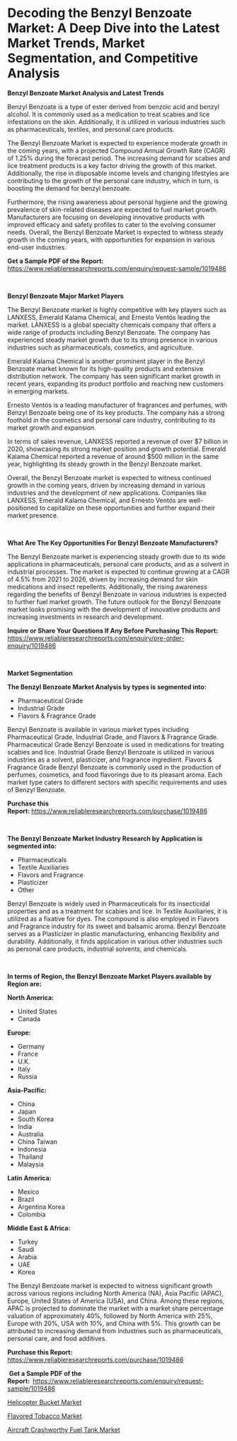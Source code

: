 <p><h1>Decoding the Benzyl Benzoate Market: A Deep Dive into the Latest Market Trends, Market Segmentation, and Competitive Analysis</h1></p><p><strong>Benzyl Benzoate Market Analysis and Latest Trends</strong></p>
<p><p>Benzyl Benzoate is a type of ester derived from benzoic acid and benzyl alcohol. It is commonly used as a medication to treat scabies and lice infestations on the skin. Additionally, it is utilized in various industries such as pharmaceuticals, textiles, and personal care products.</p><p>The Benzyl Benzoate Market is expected to experience moderate growth in the coming years, with a projected Compound Annual Growth Rate (CAGR) of 1.25% during the forecast period. The increasing demand for scabies and lice treatment products is a key factor driving the growth of this market. Additionally, the rise in disposable income levels and changing lifestyles are contributing to the growth of the personal care industry, which in turn, is boosting the demand for benzyl benzoate.</p><p>Furthermore, the rising awareness about personal hygiene and the growing prevalence of skin-related diseases are expected to fuel market growth. Manufacturers are focusing on developing innovative products with improved efficacy and safety profiles to cater to the evolving consumer needs. Overall, the Benzyl Benzoate Market is expected to witness steady growth in the coming years, with opportunities for expansion in various end-user industries.</p></p>
<p><strong>Get a Sample PDF of the Report:&nbsp;</strong> <a href="https://www.reliableresearchreports.com/enquiry/request-sample/1019486">https://www.reliableresearchreports.com/enquiry/request-sample/1019486</a></p>
<p>&nbsp;</p>
<p><strong>Benzyl Benzoate Major Market Players</strong></p>
<p><p>The Benzyl Benzoate market is highly competitive with key players such as LANXESS, Emerald Kalama Chemical, and Ernesto Ventós leading the market. LANXESS is a global specialty chemicals company that offers a wide range of products including Benzyl Benzoate. The company has experienced steady market growth due to its strong presence in various industries such as pharmaceuticals, cosmetics, and agriculture.</p><p>Emerald Kalama Chemical is another prominent player in the Benzyl Benzoate market known for its high-quality products and extensive distribution network. The company has seen significant market growth in recent years, expanding its product portfolio and reaching new customers in emerging markets.</p><p>Ernesto Ventós is a leading manufacturer of fragrances and perfumes, with Benzyl Benzoate being one of its key products. The company has a strong foothold in the cosmetics and personal care industry, contributing to its market growth and expansion.</p><p>In terms of sales revenue, LANXESS reported a revenue of over $7 billion in 2020, showcasing its strong market position and growth potential. Emerald Kalama Chemical reported a revenue of around $500 million in the same year, highlighting its steady growth in the Benzyl Benzoate market.</p><p>Overall, the Benzyl Benzoate market is expected to witness continued growth in the coming years, driven by increasing demand in various industries and the development of new applications. Companies like LANXESS, Emerald Kalama Chemical, and Ernesto Ventós are well-positioned to capitalize on these opportunities and further expand their market presence.</p></p>
<p>&nbsp;</p>
<p><strong>What Are The Key Opportunities For Benzyl Benzoate Manufacturers?</strong></p>
<p><p>The Benzyl Benzoate market is experiencing steady growth due to its wide applications in pharmaceuticals, personal care products, and as a solvent in industrial processes. The market is expected to continue growing at a CAGR of 4.5% from 2021 to 2026, driven by increasing demand for skin medications and insect repellents. Additionally, the rising awareness regarding the benefits of Benzyl Benzoate in various industries is expected to further fuel market growth. The future outlook for the Benzyl Benzoate market looks promising with the development of innovative products and increasing investments in research and development.</p></p>
<p><strong>Inquire or Share Your Questions If Any Before Purchasing This Report:</strong> <a href="https://www.reliableresearchreports.com/enquiry/pre-order-enquiry/1019486">https://www.reliableresearchreports.com/enquiry/pre-order-enquiry/1019486</a></p>
<p>&nbsp;</p>
<p><strong>Market Segmentation</strong></p>
<p><strong>The Benzyl Benzoate Market Analysis by types is segmented into:</strong></p>
<p><ul><li>Pharmaceutical Grade</li><li>Industrial Grade</li><li>Flavors & Fragrance Grade</li></ul></p>
<p><p>Benzyl Benzoate is available in various market types including Pharmaceutical Grade, Industrial Grade, and Flavors & Fragrance Grade. Pharmaceutical Grade Benzyl Benzoate is used in medications for treating scabies and lice. Industrial Grade Benzyl Benzoate is utilized in various industries as a solvent, plasticizer, and fragrance ingredient. Flavors & Fragrance Grade Benzyl Benzoate is commonly used in the production of perfumes, cosmetics, and food flavorings due to its pleasant aroma. Each market type caters to different sectors with specific requirements and uses of Benzyl Benzoate.</p></p>
<p><strong>Purchase this Report:&nbsp;</strong><a href="https://www.reliableresearchreports.com/purchase/1019486">https://www.reliableresearchreports.com/purchase/1019486</a></p>
<p>&nbsp;</p>
<p><strong>The Benzyl Benzoate Market Industry Research by Application is segmented into:</strong></p>
<p><ul><li>Pharmaceuticals</li><li>Textile Auxiliaries</li><li>Flavors and Fragrance</li><li>Plasticizer</li><li>Other</li></ul></p>
<p><p>Benzyl Benzoate is widely used in Pharmaceuticals for its insecticidal properties and as a treatment for scabies and lice. In Textile Auxiliaries, it is utilized as a fixative for dyes. The compound is also employed in Flavors and Fragrance industry for its sweet and balsamic aroma. Benzyl Benzoate serves as a Plasticizer in plastic manufacturing, enhancing flexibility and durability. Additionally, it finds application in various other industries such as personal care products, industrial solvents, and chemicals.</p></p>
<p>&nbsp;</p>
<p><strong>In terms of Region, the Benzyl Benzoate Market Players available by Region are:</strong></p>
<p>
    <p> <strong> North America: </strong>
        <ul>
            <li>United States</li>
            <li>Canada</li>
        </ul>
        </p> 
    <p> <strong> Europe: </strong>
        <ul>
            <li>Germany</li>
            <li>France</li>
            <li>U.K.</li>
            <li>Italy</li>
            <li>Russia</li>
        </ul>
        </p> 
    <p> <strong> Asia-Pacific: </strong>
        <ul>
            <li>China</li>
            <li>Japan</li>
            <li>South Korea</li>
            <li>India</li>
            <li>Australia</li>
            <li>China Taiwan</li>
            <li>Indonesia</li>
            <li>Thailand</li>
            <li>Malaysia</li>
        </ul>
        </p> 
    <p> <strong> Latin America: </strong>
        <ul>
            <li>Mexico</li>
            <li>Brazil</li>
            <li>Argentina Korea</li>
            <li>Colombia</li>
        </ul>
        </p> 
    <p> <strong> Middle East & Africa: </strong>
        <ul>
            <li>Turkey</li>
            <li>Saudi</li>
            <li>Arabia</li>
            <li>UAE</li>
            <li>Korea</li>
        </ul>
    </p>
    </p>
<p><p>The Benzyl Benzoate market is expected to witness significant growth across various regions including North America (NA), Asia Pacific (APAC), Europe, United States of America (USA), and China. Among these regions, APAC is projected to dominate the market with a market share percentage valuation of approximately 40%, followed by North America with 25%, Europe with 20%, USA with 10%, and China with 5%. This growth can be attributed to increasing demand from industries such as pharmaceuticals, personal care, and food additives.</p></p>
<p><strong>Purchase this Report: </strong><a href="https://www.reliableresearchreports.com/purchase/1019486">https://www.reliableresearchreports.com/purchase/1019486</a></p>
<p>&nbsp;<strong>Get a Sample PDF of the Report:&nbsp;&nbsp;</strong><a href="https://www.reliableresearchreports.com/enquiry/request-sample/1019486">https://www.reliableresearchreports.com/enquiry/request-sample/1019486</a></p>
<p><strong></strong></p>
<p><p><a href="https://view.publitas.com/reportprime-1/helicopter-bucket-market-research-report-reveals-the-latest-trends-and-opportunities-of-this-market-for-period-from-2023-2030/">Helicopter Bucket Market</a></p><p><a href="https://view.publitas.com/reportprime-1/flavored-tobacco-market-challenges-opportunities-and-growth-drivers-and-major-market-players-forecasted-for-period-from-2023-2030/">Flavored Tobacco Market</a></p><p><a href="https://view.publitas.com/reportprime-1/aircraft-crashworthy-fuel-tank-market-research-report-provides-critical-insights-that-can-help-shape-business-development-and-investment-strategies/">Aircraft Crashworthy Fuel Tank Market</a></p></p>